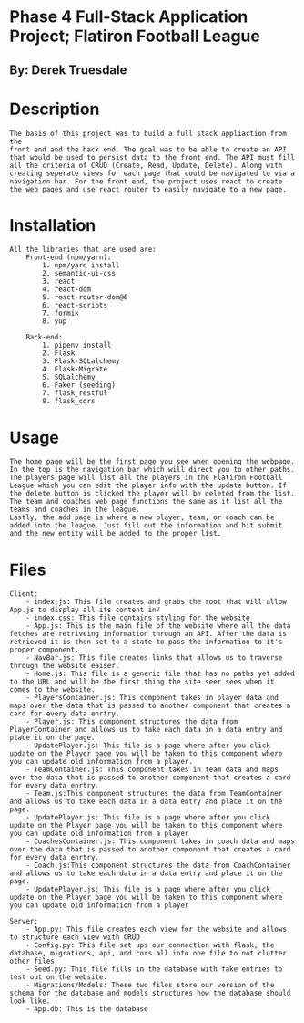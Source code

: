 # Phase 4 Full-Stack Application Project; Flatiron Football League
## By: Derek Truesdale

# Description
    The basis of this project was to build a full stack appliaction from the
    front end and the back end. The goal was to be able to create an API that would be used to persist data to the front end. The API must fill all the criteria of CRUD (Create, Read, Update, Delete). Along with creating seperate views for each page that could be navigated to via a navigation bar. For the front end, the project uses react to create the web pages and use react router to easily navigate to a new page.

# Installation
    All the libraries that are used are:
        Front-end (npm/yarn):
            1. npm/yarn install
            2. semantic-ui-css
            3. react
            4. react-dom
            5. react-router-dom@6
            6. react-scripts
            7. formik
            8. yup

        Back-end:
            1. pipenv install
            2. Flask
            3. Flask-SQLalchemy
            4. Flask-Migrate
            5. SQLalchemy
            6. Faker (seeding)
            7. flask_restful
            8. flask_cors

# Usage
    The home page will be the first page you see when opening the webpage. In the top is the navigation bar which will direct you to other paths. The players page will list all the players in the Flatiron Football League which you can edit the player info with the update button. If the delete button is clicked the player will be deleted from the list.
    The team and coaches web page functions the same as it list all the teams and coaches in the league.
    Lastly, the add page is where a new player, team, or coach can be added into the league. Just fill out the information and hit submit and the new entity will be added to the proper list.

# Files
    Client:
        - index.js: This file creates and grabs the root that will allow App.js to display all its content in/
        - index.css: This file contains styling for the website
        - App.js: This is the main file of the website where all the data fetches are retriveing information through an API. After the data is retrieved it is then set to a state to pass the information to it's proper component.
        - NavBar.js: This file creates links that allows us to traverse through the website eaiser.
        - Home.js: This file is a generic file that has no paths yet added to the URL and will be the first thing the site seer sees when it comes to the website.
        - PlayersContainer.js: This component takes in player data and maps over the data that is passed to another component that creates a card for every data enrtry.
        - Player.js: This component structures the data from PlayerContainer and allows us to take each data in a data entry and place it on the page.
        - UpdatePlayer.js: This file is a page where after you click update on the Player page you will be taken to this component where you can update old information from a player.
        - TeamContainer.js: This component takes in team data and maps over the data that is passed to another component that creates a card for every data enrtry.
        - Team.js:This component structures the data from TeamContainer and allows us to take each data in a data entry and place it on the page.
        - UpdatePlayer.js: This file is a page where after you click update on the Player page you will be taken to this component where you can update old information from a player
        - CoachesContainer.js: This component takes in coach data and maps over the data that is passed to another component that creates a card for every data enrtry.
        - Coach.js:This component structures the data from CoachContainer and allows us to take each data in a data entry and place it on the page.
        - UpdatePlayer.js: This file is a page where after you click update on the Player page you will be taken to this component where you can update old information from a player

    Server:
        - App.py: This file creates each view for the website and allows to structure each view with CRUD
        - Config.py: This file set ups our connection with flask, the database, migrations, api, and cors all into one file to not clutter other files
        - Seed.py: This file fills in the database with fake entries to test out on the website.
        - Migrations/Models: These two files store our version of the schema for the database and models structures how the database should look like. 
        - App.db: This is the database



